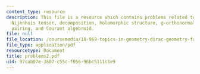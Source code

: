 ```yaml
---
content_type: resource
description: This file is a resource which contains problems related to topics like
  Nijenhuis tensor, decomposition, holomorphic structure, g-orthonormal basis, Mukai
  pairing, and Courant algebroid.
file: null
file_location: /coursemedia/18-969-topics-in-geometry-dirac-geometry-fall-2006/97cab07e3807c55cf05696bc5111c1e9_problems2.pdf
file_type: application/pdf
resourcetype: Document
title: problems2.pdf
uid: 97cab07e-3807-c55c-f056-96bc5111c1e9
---
```

